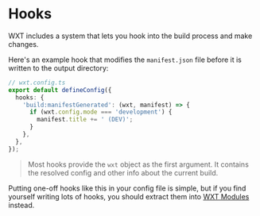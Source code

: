 # Hooks

WXT includes a system that lets you hook into the build process and make changes.

Here's an example hook that modifies the `manifest.json` file before it is written to the output directory:

```ts
// wxt.config.ts
export default defineConfig({
  hooks: {
    'build:manifestGenerated': (wxt, manifest) => {
      if (wxt.config.mode === 'development') {
        manifest.title += ' (DEV)';
      }
    },
  },
});
```

> Most hooks provide the `wxt` object as the first argument. It contains the resolved config and other info about the current build.

Putting one-off hooks like this in your config file is simple, but if you find yourself writing lots of hooks, you should extract them into [WXT Modules](/guide/essentials/wxt-modules) instead.
